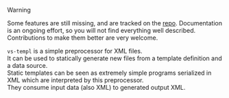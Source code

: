 > [!WARNING]  
> Some features are still missing, and are tracked on the [repo](https://github.com/lazy-eggplant/vs.templ).
> Documentation is an ongoing effort, so you will not find everything well described.  
> Contributions to make them better are very welcome.

`vs-templ` is a simple preprocessor for XML files.  
It can be used to statically generate new files from a template definition and a data source.  
Static templates can be seen as extremely simple programs serialized in XML which are interpreted by this preprocessor. \
They consume input data (also XML) to generated output XML.
